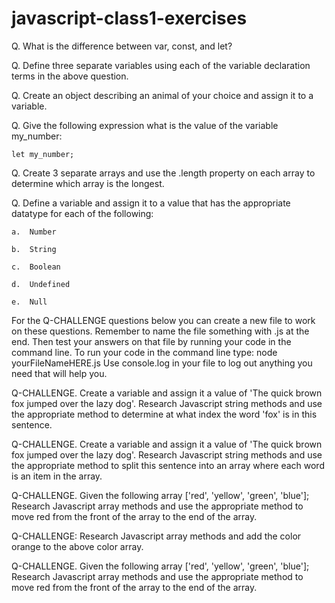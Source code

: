 # javascript-class1-exercises




Q.  What is the difference between var, const, and let?

Q.  Define three separate variables using each of the variable declaration terms in the above question.

Q.  Create an object describing an animal of your choice and assign it to a variable.

Q.  Give the following expression what is the value of the variable my_number:

    let my_number;


Q.  Create 3 separate arrays and use the .length property on each array to determine which array is the longest.
    


Q.  Define a variable and assign it to a value that has the appropriate datatype for each of the following:

    a.  Number

    b.  String

    c.  Boolean

    d.  Undefined

    e.  Null



For the Q-CHALLENGE questions below you can create a new file to work on these questions.  Remember to name the file something with .js at the end.  Then test your answers on that file by running your code in the command line.  To run your code in the command line type: node yourFileNameHERE.js   Use console.log in your file to log out anything you need that will help you. 


Q-CHALLENGE.  Create a variable and assign it a value of 'The quick brown fox jumped over the lazy dog'.  Research Javascript string methods and use the appropriate method to determine at what index the word 'fox' is in this sentence.


Q-CHALLENGE.  Create a variable and assign it a value of 'The quick brown fox jumped over the lazy dog'.  Research Javascript string methods and use the appropriate method to split this sentence into an array where each word is an item in the array.


Q-CHALLENGE. Given the following array ['red', 'yellow', 'green', 'blue']; Research Javascript array methods and use the appropriate method to move red from the front of the array to the end of the array.


Q-CHALLENGE:  Research Javascript array methods and add the color orange to the above color array.


Q-CHALLENGE. Given the following array ['red', 'yellow', 'green', 'blue']; Research Javascript array methods and use the appropriate method to move red from the front of the array to the end of the array.
